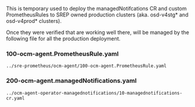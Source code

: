 This is temporary used to deploy the managedNotifcations CR and custom PrometheusRules to SREP owned production clusters (aka. osd-v4stg* and osd-v4prod* clusters).

Once they were verified that are working well there, will be managed by the following file for all the production deployment.

### 100-ocm-agent.PrometheusRule.yaml
`../sre-prometheus/ocm-agent/100-ocm-agent.PrometheusRule.yaml`

### 200-ocm-agent.managedNotifications.yaml
`../ocm-agent-operator-managednotifications/10-managednotifications-cr.yaml`